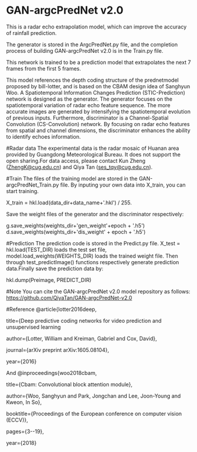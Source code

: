 # GAN-argcPredNet v2.0
This is a radar echo extrapolation model, which can improve the accuracy of rainfall prediction.

The generator is stored in the ArgcPredNet.py file, and the completion process of building GAN-argcPredNet v2.0 is in the Train.py file.

This network is trained to be a prediction model that extrapolates the next 7 frames from the first 5 frames.

This model references the depth coding structure of the prednetmodel proposed by bill-lotter, and is based on the CBAM design idea of Sanghyun Woo. A Spatiotemporal Information Changes Prediction (STIC-Prediction) network is designed as the generator. The generator focuses on the spatiotemporal variation of radar echo feature sequence. The more accurate images are generated by intensifying the spatiotemporal evolution of previous inputs. Furthermore, discriminator is a Channel-Spatial Convolution (CS-Convolution) network. By focusing on radar echo features from spatial and channel dimensions, the discriminator enhances the ability to identify echoes information.

#Radar data
The experimental data is the radar mosaic of Huanan area provided by Guangdong Meteorological Bureau. It does not support the open sharing.For data access, please contact Kun Zheng (ZhengK@cug.edu.cn) and Qiya Tan (ses_tqy@cug.edu.cn).

#Train
The files of the training model are stored in the GAN-argcPredNet_Train.py file. By inputing your own data into X_train, you can start training.

 X_train = hkl.load(data_dir+data_name+'.hkl') / 255.

Save the weight files of the generator and the discriminator respectively:

 g.save_weights(weights_dir+'gen_weight'+epoch + '.h5')
 d.save_weights(weights_dir+'dis_weight' + epoch + '.h5')

#Prediction
The prediction code is stored in the Predict.py file. X_test = hkl.load(TEST_DIR) loads the test set file, model.load_weights(WEIGHTS_DIR) loads the trained weight file. Then through test_predictImage() functions respectively generate prediction data.Finally save the prediction data by:

 hkl.dump(Preimage, PREDICT_DIR)

#Note
You can cite the GAN-argcPredNet v2.0 model repository as follows:
https://github.com/QiyaTan/GAN-argcPredNet-v2.0

#Reference
@article{lotter2016deep,

title={Deep predictive coding networks for video prediction and unsupervised learning

author={Lotter, William and Kreiman, Gabriel and Cox, David},

journal={arXiv preprint arXiv:1605.08104},

year={2016}

And
@inproceedings{woo2018cbam,

title={Cbam: Convolutional block attention module},

author={Woo, Sanghyun and Park, Jongchan and Lee, Joon-Young and Kweon, In So},

booktitle={Proceedings of the European conference on computer vision (ECCV)},

pages={3--19},

year={2018}


 



